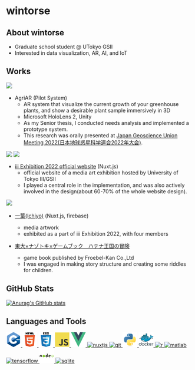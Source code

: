 # wintorse

## About wintorse
- Graduate school student @ UTokyo GSII
- Interested in data visualization, AR, AI, and IoT

## Works
<img src="https://user-images.githubusercontent.com/80797789/223934771-cbd60af9-3ea3-43a8-88db-700fa9930aca.jpg" width="40%" />

- AgriAR (Pilot System)
  - AR system that visualize the current growth of your greenhouse plants, and show a desirable plant sample immersively in 3D
  - Microsoft HoloLens 2, Unity
  - As my Senior thesis, I conducted needs analysis and implemented a prototype system.
  - This research was orally presented at [Japan Geoscience Union Meeting 2022(日本地球惑星科学連合2022年大会)](https://www.jpgu.org/meeting_j2022/).

<img src="https://user-images.githubusercontent.com/80797789/223939615-5c9fb5f3-8bac-4d47-ac02-08e1fa4078e0.jpg" width="40%" />
<img src="https://user-images.githubusercontent.com/80797789/223939636-8edf9c13-db85-4212-a31b-86032aa1c7ad.jpg" width="40%" />

- [iii Exhibition 2022 official website](https://iiiexhibition.com/log/i3e24) (Nuxt.js)
  - official website of a media art exhibition hosted by University of Tokyo III/GSII
  - I played a central role in the implementation, and was also actively involved in the design(about 60-70% of the whole website design).

<img src="https://user-images.githubusercontent.com/80797789/223937328-7763f57e-fd2e-4c96-96c7-8f2b75436d2a.jpeg" width="20%" />

- [一葉(Ichiyo)](https://iiiexhibition.com/log/i3e24#work4) (Nuxt.js, firebase)
  - media artwork
  - exhibited as a part of iii Exhibition 2022, with four members

- [東大×ナゾトキ×ゲームブック　ハテナ王国の冒険](https://www.froebel-kan.co.jp/book/detail/9784577049761/)
  - game book published by Froebel-Kan Co.,Ltd
  - I was engaged in making story structure and creating some riddles for children.

## GitHub Stats
[![Anurag's GitHub stats](https://github-readme-stats-theta-vert.vercel.app/api?username=wintorse&show_icons=true&theme=transparent)](https://github.com/anuraghazra/github-readme-stats)

## Languages and Tools
<p align="left"> 
  <a href="https://www.w3schools.com/cpp/" target="_blank" rel="noreferrer">
    <img src="https://raw.githubusercontent.com/devicons/devicon/master/icons/cplusplus/cplusplus-original.svg" alt="cplusplus" width="40" height="40"/>   
  </a>
  <a href="https://www.w3.org/html/" target="_blank" rel="noreferrer">
    <img src="https://raw.githubusercontent.com/devicons/devicon/master/icons/html5/html5-original-wordmark.svg" alt="html5" width="40" height="40"/>
  </a>
  <a href="https://www.w3schools.com/css/" target="_blank" rel="noreferrer">
    <img src="https://raw.githubusercontent.com/devicons/devicon/master/icons/css3/css3-original-wordmark.svg" alt="css3" width="40" height="40"/> 
  </a> 
  <a href="https://developer.mozilla.org/en-US/docs/Web/JavaScript" target="_blank" rel="noreferrer">
    <img src="https://raw.githubusercontent.com/devicons/devicon/master/icons/javascript/javascript-original.svg" alt="javascript" width="40" height="40"/>
  </a>
  <a href="https://vuejs.org" target="_blank" rel="noreferrer">
     <img src="https://raw.githubusercontent.com/vuejs/art/9f8ee218d32b52c2d150212f22798a7a61689361/logo.svg" alt="vuejs" width="40" height="40"/>
  </a>
  <a href="https://nuxtjs.org" target="_blank" rel="noreferrer">
    <img src="https://nuxtjs.org/design-kit/colored-logo.svg" alt="nuxtjs" width="40" height="40"/>
  </a>
  <a href="https://git-scm.com/" target="_blank" rel="noreferrer">
    <img src="https://www.vectorlogo.zone/logos/git-scm/git-scm-icon.svg" alt="git" width="40" height="40"/>
  </a>
  <a href="https://www.python.org" target="_blank" rel="noreferrer">
    <img src="https://raw.githubusercontent.com/devicons/devicon/master/icons/python/python-original.svg" alt="python" width="40" height="40"/>
  </a>
  <a href="https://www.docker.com/" target="_blank" rel="noreferrer"> 
    <img src="https://raw.githubusercontent.com/devicons/devicon/master/icons/docker/docker-original-wordmark.svg" alt="docker" width="40" height="40"/> 
  </a>
  <a href="https://www.r-project.org/" target="_blank" rel="noreferrer"> 
    <img src="https://www.r-project.org/logo/Rlogo.svg" alt="r" width="40" height="40"/>
  </a>
  <a href="https://www.mathworks.com/" target="_blank" rel="noreferrer"> 
    <img src="https://upload.wikimedia.org/wikipedia/commons/2/21/Matlab_Logo.png" alt="matlab" width="40" height="40"/>
  </a>
  <a href="https://www.tensorflow.org/" target="_blank" rel="noreferrer"> 
    <img src="https://upload.wikimedia.org/wikipedia/commons/2/2d/Tensorflow_logo.svg" alt="tensorflow" width="40" height="40"/>
  </a>
  <a href="https://nodejs.org" target="_blank" rel="noreferrer">
    <img src="https://raw.githubusercontent.com/devicons/devicon/master/icons/nodejs/nodejs-original-wordmark.svg" alt="nodejs" width="40" height="40"/>
  </a> 
  <a href="https://www.sqlite.org/" target="_blank" rel="noreferrer">
    <img src="https://www.vectorlogo.zone/logos/sqlite/sqlite-icon.svg" alt="sqlite" width="40" height="40"/>
  </a> 
</p>

<!--
**wintorse/wintorse** is a ✨ _special_ ✨ repository because its `README.md` (this file) appears on your GitHub profile.
-->

